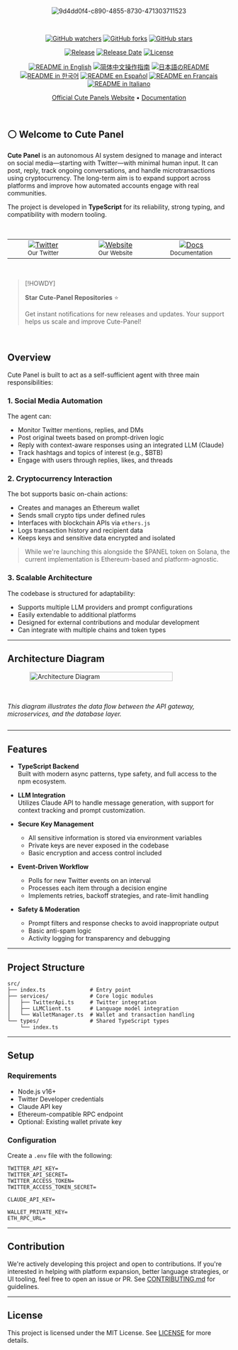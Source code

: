 <div align="center"> <a name="readme-top"></a>

![9d4dd0f4-c890-4855-8730-471303711523]()


<br>

[![GitHub watchers](https://img.shields.io/github/watchers/KatriaDopex/Cute-Panel?style=social&label=Watch&color=ffffff&labelColor=ffffff)](https://GitHub.com/KatriaDopex/Cute-Panel/watchers)
[![GitHub forks](https://img.shields.io/github/forks/KatriaDopex/Cute-Panel?style=social&label=Fork&color=ffffff&labelColor=ffffff)](https://GitHub.com/KatriaDopex/Cute-Panel/network)
[![GitHub stars](https://img.shields.io/github/stars/KatriaDopex/Cute-Panel?style=social&label=Star&color=ffffff&labelColor=ffffff)](https://GitHub.com/KatriaDopex/Cute-Panel/stargazers)

[![Release](https://img.shields.io/github/v/release/KatriaDopex/Cute-Panel?style=flat-square&color=ffffff&labelColor=ffffff)](https://github.com/KatriaDopex/Cute-Panel/releases/latest)
[![Release Date](https://img.shields.io/github/release-date/KatriaDopex/Cute-Panel?style=flat-square&color=ffffff&labelColor=ffffff)](https://github.com/KatriaDopex/Cute-Panel/releases/latest)
[![License](https://img.shields.io/github/license/KatriaDopex/Cute-Panel?style=flat-square&color=0078d7&labelColor=ffffff)](https://github.com/KatriaDopex/Cute-Panel/blob/main/LICENSE)

<a href="https://github.com/katriadopex/cute-panel/blob/main/README.md"><img alt="README in English" src="https://img.shields.io/badge/English-lightgrey"></a>
<a href="https://github.com/katriadopex/cute-panel/blob/main/docs/README-CN.md"><img alt="简体中文操作指南" src="https://img.shields.io/badge/简体中文-lightgrey"></a>
<a href="https://github.com/katriadopex/cute-panel/blob/main/docs/README-JP.md"><img alt="日本語のREADME" src="https://img.shields.io/badge/日本語-lightgrey"></a>
<a href="https://github.com/katriadopex/cute-panel/blob/main/docs/README-KR.md"><img alt="README in 한국어" src="https://img.shields.io/badge/한국어-lightgrey"></a>
<a href="https://github.com/katriadopex/cute-panel/blob/main/docs/README-ES.md"><img alt="README en Español" src="https://img.shields.io/badge/Español-lightgrey"></a>
<a href="https://github.com/katriadopex/cute-panel/blob/main/docs/README-FR.md"><img alt="README en Français" src="https://img.shields.io/badge/Français-lightgrey"></a>
<a href="https://github.com/katriadopex/cute-panel/blob/main/docs/README-IT.md"><img alt="README in Italiano" src="https://img.shields.io/badge/Italiano-lightgrey"></a>

[Official Cute Panels Website](https://cutepanel.io)
•
[Documentation](https://cute-panel.gitbook.io/cute-panel/)
</div>

<br>

## ⚪ Welcome to Cute Panel

**Cute Panel** is an autonomous AI system designed to manage and interact on social media—starting with Twitter—with minimal human input. It can post, reply, track ongoing conversations, and handle microtransactions using cryptocurrency. The long-term aim is to expand support across platforms and improve how automated accounts engage with real communities.

The project is developed in **TypeScript** for its reliability, strong typing, and compatibility with modern tooling.

<br>

<table>
<tr>
  <td align="center" width="200px" style="width:200px;">
    <a href="https://twitter.com/cutepanel" title="Our Twitter">
      <img src="https://img.shields.io/twitter/follow/cutepanel?style=social&label=Twitter" alt="Twitter" />
    </a><br>
    <small>Our Twitter</small>
  </td>
  <td align="center" width="200px" style="width:200px;">
    <a href="https://cute-panel.io" title="Our Website">
      <img src="https://img.shields.io/badge/Website-Visit%20Us-blue?style=flat-square&logo=internet-explorer" alt="Website" />
    </a><br>
    <small>Our Website</small>
  </td>
  <td align="center" width="200px" style="width:200px;">
    <a href="https://cute-panel.gitbook.io/cute-panel" title="Documentation">
      <img src="https://img.shields.io/badge/Docs-Read%20Here-green?style=flat-square&logo=read-the-docs" alt="Docs" />
    </a><br>
    <small>Documentation</small>
  </td>
</tr>
</table>


<br>

> \[!HOWDY]
>
> **Star Cute-Panel Repositories** ⭐️
>
> Get instant notifications for new releases and updates. Your support helps us scale and improve Cute-Panel!

<br>

## Overview

Cute Panel is built to act as a self-sufficient agent with three main responsibilities:

### 1. Social Media Automation  
The agent can:
- Monitor Twitter mentions, replies, and DMs  
- Post original tweets based on prompt-driven logic  
- Reply with context-aware responses using an integrated LLM (Claude)  
- Track hashtags and topics of interest (e.g., $BTB)  
- Engage with users through replies, likes, and threads

### 2. Cryptocurrency Interaction  
The bot supports basic on-chain actions:
- Creates and manages an Ethereum wallet  
- Sends small crypto tips under defined rules  
- Interfaces with blockchain APIs via `ethers.js`  
- Logs transaction history and recipient data  
- Keeps keys and sensitive data encrypted and isolated  

> While we're launching this alongside the $PANEL token on Solana, the current implementation is Ethereum-based and platform-agnostic.

### 3. Scalable Architecture  
The codebase is structured for adaptability:
- Supports multiple LLM providers and prompt configurations  
- Easily extendable to additional platforms  
- Designed for external contributions and modular development  
- Can integrate with multiple chains and token types

---

<h2>Architecture Diagram</h2>


<div style="width: 100%; display: flex; justify-content: center; align-items: center; flex-direction: column;">
  <img src="" alt="Architecture Diagram" style="width: 80%;">
  <br><br>
  <p><em>This diagram illustrates the data flow between the API gateway, microservices, and the database layer.</em></p>
</div>


---

## Features

- **TypeScript Backend**  
  Built with modern async patterns, type safety, and full access to the npm ecosystem.

- **LLM Integration**  
  Utilizes Claude API to handle message generation, with support for context tracking and prompt customization.

- **Secure Key Management**  
  - All sensitive information is stored via environment variables  
  - Private keys are never exposed in the codebase  
  - Basic encryption and access control included  

- **Event-Driven Workflow**  
  - Polls for new Twitter events on an interval  
  - Processes each item through a decision engine  
  - Implements retries, backoff strategies, and rate-limit handling  

- **Safety & Moderation**  
  - Prompt filters and response checks to avoid inappropriate output  
  - Basic anti-spam logic  
  - Activity logging for transparency and debugging

---

## Project Structure

```
src/
├── index.ts              # Entry point
├── services/             # Core logic modules
│   ├── TwitterApi.ts     # Twitter integration
│   ├── LLMClient.ts      # Language model integration
│   └── WalletManager.ts  # Wallet and transaction handling
└── types/                # Shared TypeScript types
    └── index.ts
```

---

## Setup

### Requirements

- Node.js v16+  
- Twitter Developer credentials  
- Claude API key  
- Ethereum-compatible RPC endpoint  
- Optional: Existing wallet private key

### Configuration

Create a `.env` file with the following:

```
TWITTER_API_KEY=
TWITTER_API_SECRET=
TWITTER_ACCESS_TOKEN=
TWITTER_ACCESS_TOKEN_SECRET=

CLAUDE_API_KEY=

WALLET_PRIVATE_KEY=
ETH_RPC_URL=
```

---

## Contribution

We're actively developing this project and open to contributions. If you're interested in helping with platform expansion, better language strategies, or UI tooling, feel free to open an issue or PR. See [CONTRIBUTING.md](CONTRIBUTING.md) for guidelines.

---

## License

This project is licensed under the MIT License. See [LICENSE](LICENSE) for more details.
